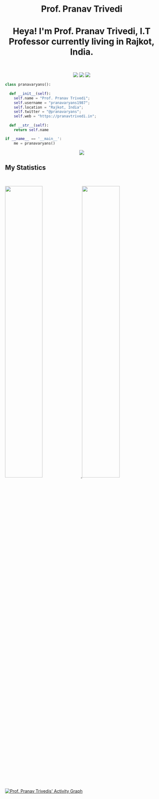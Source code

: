 <h1 align="center">
  <b>Prof. Pranav Trivedi</b>
</h1>

<h1 align="center">Heya! I'm Prof. Pranav Trivedi, I.T Professor currently living in Rajkot, India.</h1>

<br>

<p>
<div align="center">
  <img src="https://img.shields.io/badge/-HTML-c58545?style=for-the-badge&logo=html5&logoColor=c58545&labelColor=282828">
  <img src="https://img.shields.io/badge/-CSS-d1a01f?style=for-the-badge&logo=css3&logoColor=d1a01f&labelColor=282828">
  <img src="https://img.shields.io/badge/-Python-98b982?style=for-the-badge&logo=python&logoColor=98b982&labelColor=282828">
</div>
</p>

```python
class pranavaryans():
    
  def __init__(self):
    self.name = "Prof. Pranav Trivedi";
    self.username = "pranavaryans1987";
    self.location = "Rajkot, India";
    self.twitter = "@pranavaryans";
    self.web = "https://pranavtrivedi.in";
  
  def __str__(self):
    return self.name

if __name__ == '__main__':
    me = pranavaryans()
```

<div align="center">
  <a href="https://open.spotify.com/user/6s6pbtefezpookh8gwnkko15v">
    <img src="https://readme-spotify-tingz.vercel.app/api/now-playing">
  </a>
</div>

<!--
<div align="center">
  <a href="https://open.spotify.com/user/6s6pbtefezpookh8gwnkko15v">
    <img src="https://spotify-readme-theta-virid.vercel.app/api?scan=true&theme=dark" width="240px">
  </a>
</div>
-->

## My Statistics

<br/>
<p align="left">
  <a href="https://pranavtrivedi.in/">
  <img width="49.5%" src="https://github-readme-stats.vercel.app/api?username=pranavaryans1987&show_icons=true&theme=gruvbox&hide_border=true" />
    <img width="49.5%" src="https://github-readme-streak-stats.herokuapp.com/?user=pranavaryans1987&theme=gruvbox&hide_border=true" />
  </a>
</p>
<br>

[![Prof. Pranav Trivedis' Activity Graph](https://activity-graph.herokuapp.com/graph?username=pranavaryans1987&custom_title=Pranav%20Trivedi's%20Contribution%20Graph&theme=gruvbox&bg_color=282828&hide_border=true&line=d1a01f&point=c58545)](https://pranavtrivedi.in)
